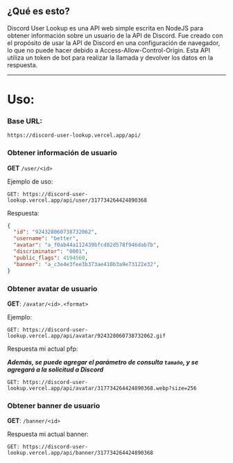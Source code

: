 ## ¿Qué es esto?
Discord User Lookup es una API web simple escrita en NodeJS para obtener información sobre un usuario de la API de Discord. Fue creado con el propósito de usar la API de Discord en una configuración de navegador, lo que no puede hacer debido a Access-Allow-Control-Origin. Esta API utiliza un token de bot para realizar la llamada y devolver los datos en la respuesta.

---

# Uso:

### Base URL:
```
https://discord-user-lookup.vercel.app/api/
```

### Obtener información de usuario
**GET** `/user/<id>`

Ejemplo de uso: 
```
GET: https://discord-user-lookup.vercel.app/api/user/317734264424890368
```
Respuesta:
```json
{
  "id": "924328060738732062",
  "username": "better",
  "avatar": "a_f0ab44a112439bfcd82d578f946dab7b",
  "discriminator": "0001",
  "public_flags": 4194560,
  "banner": "a_c3e4e3fee3b373ae410b3a9e73122e32",
}
```

### Obtener avatar de usuario

**GET**: `/avatar/<id>.<format>`

Ejemplo: 
```
GET: https://discord-user-lookup.vercel.app/api/avatar/924328060738732062.gif
```

Respuesta mi actual pfp:

***Además, se puede agregar el parámetro de consulta `tamaño`, y se agregará a la solicitud a Discord***
```
GET: https://discord-user-lookup.vercel.app/api/avatar/317734264424890368.webp?size=256
```

### Obtener banner de usuario

**GET**: `/banner/<id>`

Respuesta mi actual banner:

```
GET: https://discord-user-lookup.vercel.app/api/banner/317734264424890368
```
